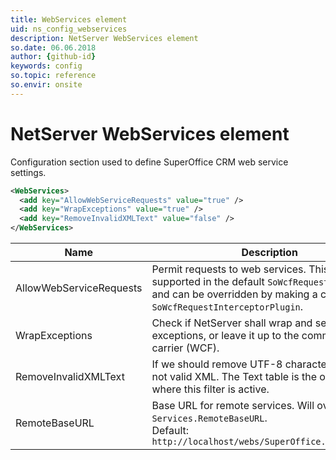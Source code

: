 ```yaml
---
title: WebServices element
uid: ns_config_webservices
description: NetServer WebServices element
so.date: 06.06.2018
author: {github-id}
keywords: config
so.topic: reference
so.envir: onsite
---
```


# NetServer WebServices element

Configuration section used to define SuperOffice CRM web service settings.

```XML
<WebServices>
  <add key="AllowWebServiceRequests" value="true" />
  <add key="WrapExceptions" value="true" />
  <add key="RemoveInvalidXMLText" value="false" />
</WebServices>
```

| Name | Description |
|---|---|
| AllowWebServiceRequests | Permit requests to web services. This value is supported in the default `SoWcfRequestInterceptor` and can be overridden by making a custom `SoWcfRequestInterceptorPlugin`. |
| WrapExceptions | Check if NetServer shall wrap and serialize exceptions, or leave it up to the communication carrier (WCF). |
| RemoveInvalidXMLText | If we should remove UTF-8 characters that are not valid XML. The Text table is the only place where this filter is active. |
| RemoteBaseURL | Base URL for remote services. Will overridden by `Services.RemoteBaseURL`.<br>Default: `http://localhost/webs/SuperOffice.Web.Services` |
